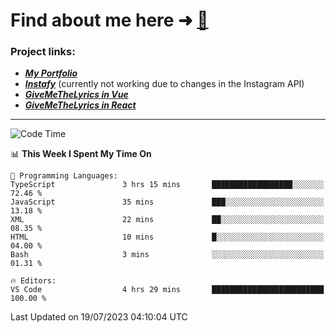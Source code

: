 # Find about me here ➜ [🧑](https://pauabella.dev)

### Project links:
- ***[My Portfolio](https://pauabella.dev)***
- ***[Instafy](https://instafy.me)*** (currently not working due to changes in the Instagram API)
- ***[GiveMeTheLyrics in Vue](https://lyrics.pauabella.dev)***
- ***[GiveMeTheLyrics in React](https://pauabella.dev/GiveMeTheLyrics)***

---
<!--START_SECTION:waka-->
![Code Time](http://img.shields.io/badge/Code%20Time-2%2C312%20hrs%2053%20mins-blue)

📊 **This Week I Spent My Time On** 

```text
💬 Programming Languages: 
TypeScript               3 hrs 15 mins       ██████████████████░░░░░░░   72.46 % 
JavaScript               35 mins             ███░░░░░░░░░░░░░░░░░░░░░░   13.18 % 
XML                      22 mins             ██░░░░░░░░░░░░░░░░░░░░░░░   08.35 % 
HTML                     10 mins             █░░░░░░░░░░░░░░░░░░░░░░░░   04.00 % 
Bash                     3 mins              ░░░░░░░░░░░░░░░░░░░░░░░░░   01.31 % 

🔥 Editors: 
VS Code                  4 hrs 29 mins       █████████████████████████   100.00 % 
```


 Last Updated on 19/07/2023 04:10:04 UTC
<!--END_SECTION:waka-->
